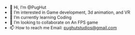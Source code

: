 - 👋 Hi, I’m @PugHut
- 👀 I’m interested in Game development, 3d animation, and VR
- 🌱 I’m currently learning Coding
- 💞️ I’m looking to collaborate on An FPS game
- 📫 How to reach me Email: pughutstudios@gmail.com
